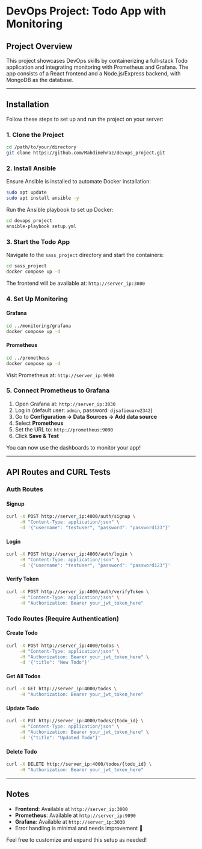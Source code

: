 # DevOps Project: Todo App with Monitoring

## Project Overview
This project showcases DevOps skills by containerizing a full-stack Todo application and integrating monitoring with Prometheus and Grafana. The app consists of a React frontend and a Node.js/Express backend, with MongoDB as the database.

---

## Installation

Follow these steps to set up and run the project on your server:

### 1. Clone the Project
```bash
cd /path/to/your/directory
git clone https://github.com/Mahdimehraz/devops_project.git
```

### 2. Install Ansible
Ensure Ansible is installed to automate Docker installation:
```bash
sudo apt update
sudo apt install ansible -y
```

Run the Ansible playbook to set up Docker:
```bash
cd devops_project
ansible-playbook setup.yml
```

### 3. Start the Todo App
Navigate to the `sass_project` directory and start the containers:
```bash
cd sass_project
docker compose up -d
```
The frontend will be available at: `http://server_ip:3000`

### 4. Set Up Monitoring

#### Grafana
```bash
cd ../monitoring/grafana
docker compose up -d
```

#### Prometheus
```bash
cd ../prometheus
docker compose up -d
```

Visit Prometheus at: `http://server_ip:9090`

### 5. Connect Prometheus to Grafana
1. Open Grafana at: `http://server_ip:3030`
2. Log in (default user: `admin`, password: `djsafieuarw2342`)
3. Go to **Configuration -> Data Sources -> Add data source**
4. Select **Prometheus**
5. Set the URL to: `http://prometheus:9090`
6. Click **Save & Test**

You can now use the dashboards to monitor your app!

---

## API Routes and CURL Tests

### Auth Routes

#### Signup
```bash
curl -X POST http://server_ip:4000/auth/signup \
     -H "Content-Type: application/json" \
     -d '{"username": "testuser", "password": "password123"}'
```

#### Login
```bash
curl -X POST http://server_ip:4000/auth/login \
     -H "Content-Type: application/json" \
     -d '{"username": "testuser", "password": "password123"}'
```

#### Verify Token
```bash
curl -X POST http://server_ip:4000/auth/verifyToken \
     -H "Content-Type: application/json" \
     -H "Authorization: Bearer your_jwt_token_here"
```

### Todo Routes (Require Authentication)

#### Create Todo
```bash
curl -X POST http://server_ip:4000/todos \
     -H "Content-Type: application/json" \
     -H "Authorization: Bearer your_jwt_token_here" \
     -d '{"title": "New Todo"}'
```

#### Get All Todos
```bash
curl -X GET http://server_ip:4000/todos \
     -H "Authorization: Bearer your_jwt_token_here"
```

#### Update Todo
```bash
curl -X PUT http://server_ip:4000/todos/{todo_id} \
     -H "Content-Type: application/json" \
     -H "Authorization: Bearer your_jwt_token_here" \
     -d '{"title": "Updated Todo"}'
```

#### Delete Todo
```bash
curl -X DELETE http://server_ip:4000/todos/{todo_id} \
     -H "Authorization: Bearer your_jwt_token_here"
```

---

## Notes
- **Frontend**: Available at `http://server_ip:3000`
- **Prometheus**: Available at `http://server_ip:9090`
- **Grafana**: Available at `http://server_ip:3030`
- Error handling is minimal and needs improvement 🚧

Feel free to customize and expand this setup as needed!

